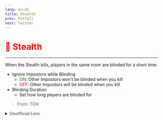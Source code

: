 ```yaml
---
lang: en-US
title: Stealth
prev: Pitfall
next: Twister
---
```


# <font color="red">🥷 <b>Stealth</b></font> <Badge text="Hindering" type="tip" vertical="middle"/>
---

When the Stealth kills, players in the same room are blinded for a short time.

* Ignore Impostors while Blinding
  * <font color=green>ON</font>: Other Impostors won't be blinded when you kill
  * <font color=red>OFF</font>: Other Impostors will be blinded when you kill
* Blinding Duration
  * Set how long players are blinded for

> From: TOH

<details>
<summary><b><font color=gray>Unofficial Lore</font></b></summary>

Placeholder: This role is a ROLE OH EM GOSH
> Submitted by: Member
</details>